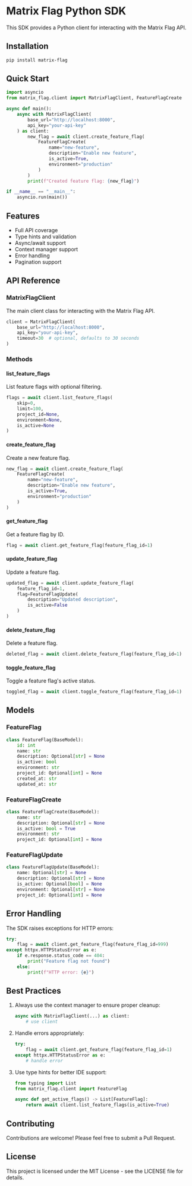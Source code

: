 # Matrix Flag Python SDK

This SDK provides a Python client for interacting with the Matrix Flag API.

## Installation

```bash
pip install matrix-flag
```

## Quick Start

```python
import asyncio
from matrix_flag.client import MatrixFlagClient, FeatureFlagCreate

async def main():
    async with MatrixFlagClient(
        base_url="http://localhost:8000",
        api_key="your-api-key"
    ) as client:
        new_flag = await client.create_feature_flag(
            FeatureFlagCreate(
                name="new-feature",
                description="Enable new feature",
                is_active=True,
                environment="production"
            )
        )
        print(f"Created feature flag: {new_flag}")

if __name__ == "__main__":
    asyncio.run(main())
```

## Features

- Full API coverage
- Type hints and validation
- Async/await support
- Context manager support
- Error handling
- Pagination support

## API Reference

### MatrixFlagClient

The main client class for interacting with the Matrix Flag API.

```python
client = MatrixFlagClient(
    base_url="http://localhost:8000",
    api_key="your-api-key",
    timeout=30  # optional, defaults to 30 seconds
)
```

### Methods

#### list_feature_flags

List feature flags with optional filtering.

```python
flags = await client.list_feature_flags(
    skip=0,
    limit=100,
    project_id=None,
    environment=None,
    is_active=None
)
```

#### create_feature_flag

Create a new feature flag.

```python
new_flag = await client.create_feature_flag(
    FeatureFlagCreate(
        name="new-feature",
        description="Enable new feature",
        is_active=True,
        environment="production"
    )
)
```

#### get_feature_flag

Get a feature flag by ID.

```python
flag = await client.get_feature_flag(feature_flag_id=1)
```

#### update_feature_flag

Update a feature flag.

```python
updated_flag = await client.update_feature_flag(
    feature_flag_id=1,
    flag=FeatureFlagUpdate(
        description="Updated description",
        is_active=False
    )
)
```

#### delete_feature_flag

Delete a feature flag.

```python
deleted_flag = await client.delete_feature_flag(feature_flag_id=1)
```

#### toggle_feature_flag

Toggle a feature flag's active status.

```python
toggled_flag = await client.toggle_feature_flag(feature_flag_id=1)
```

## Models

### FeatureFlag

```python
class FeatureFlag(BaseModel):
    id: int
    name: str
    description: Optional[str] = None
    is_active: bool
    environment: str
    project_id: Optional[int] = None
    created_at: str
    updated_at: str
```

### FeatureFlagCreate

```python
class FeatureFlagCreate(BaseModel):
    name: str
    description: Optional[str] = None
    is_active: bool = True
    environment: str
    project_id: Optional[int] = None
```

### FeatureFlagUpdate

```python
class FeatureFlagUpdate(BaseModel):
    name: Optional[str] = None
    description: Optional[str] = None
    is_active: Optional[bool] = None
    environment: Optional[str] = None
    project_id: Optional[int] = None
```

## Error Handling

The SDK raises exceptions for HTTP errors:

```python
try:
    flag = await client.get_feature_flag(feature_flag_id=999)
except httpx.HTTPStatusError as e:
    if e.response.status_code == 404:
        print("Feature flag not found")
    else:
        print(f"HTTP error: {e}")
```

## Best Practices

1. Always use the context manager to ensure proper cleanup:
   ```python
   async with MatrixFlagClient(...) as client:
       # use client
   ```

2. Handle errors appropriately:
   ```python
   try:
       flag = await client.get_feature_flag(feature_flag_id=1)
   except httpx.HTTPStatusError as e:
       # handle error
   ```

3. Use type hints for better IDE support:
   ```python
   from typing import List
   from matrix_flag.client import FeatureFlag

   async def get_active_flags() -> List[FeatureFlag]:
       return await client.list_feature_flags(is_active=True)
   ```

## Contributing

Contributions are welcome! Please feel free to submit a Pull Request.

## License

This project is licensed under the MIT License - see the LICENSE file for details. 